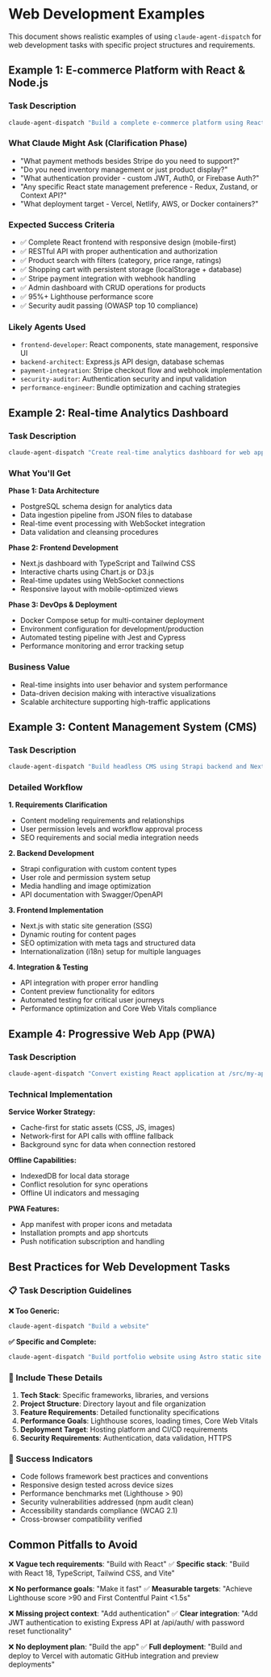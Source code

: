 # Web Development Examples

This document shows realistic examples of using `claude-agent-dispatch` for web development tasks with specific project structures and requirements.

## Example 1: E-commerce Platform with React & Node.js

### Task Description
```bash
claude-agent-dispatch "Build a complete e-commerce platform using React frontend and Node.js backend. Project structure: /src/frontend (React components), /src/backend (Express API), /src/database (MongoDB schemas). Features needed: product catalog with search/filters, shopping cart, checkout with Stripe integration, user authentication (JWT), admin dashboard for product management. Implement responsive design for mobile/desktop."
```

### What Claude Might Ask (Clarification Phase)
- "What payment methods besides Stripe do you need to support?"
- "Do you need inventory management or just product display?"
- "What authentication provider - custom JWT, Auth0, or Firebase Auth?"
- "Any specific React state management preference - Redux, Zustand, or Context API?"
- "What deployment target - Vercel, Netlify, AWS, or Docker containers?"

### Expected Success Criteria
- ✅ Complete React frontend with responsive design (mobile-first)
- ✅ RESTful API with proper authentication and authorization
- ✅ Product search with filters (category, price range, ratings)
- ✅ Shopping cart with persistent storage (localStorage + database)
- ✅ Stripe payment integration with webhook handling
- ✅ Admin dashboard with CRUD operations for products
- ✅ 95%+ Lighthouse performance score
- ✅ Security audit passing (OWASP top 10 compliance)

### Likely Agents Used
- `frontend-developer`: React components, state management, responsive UI
- `backend-architect`: Express.js API design, database schemas
- `payment-integration`: Stripe checkout flow and webhook implementation
- `security-auditor`: Authentication security and input validation
- `performance-engineer`: Bundle optimization and caching strategies

## Example 2: Real-time Analytics Dashboard

### Task Description
```bash
claude-agent-dispatch "Create real-time analytics dashboard for web application metrics. Tech stack: Next.js 14 with TypeScript, PostgreSQL database, WebSocket connections. Data sources: /data/analytics/ directory with JSON files containing user events, page views, conversion data. Dashboard features: real-time visitor counter, conversion funnel visualization, geographic user distribution map, performance metrics charts. Deploy with Docker Compose for local development."
```

### What You'll Get
**Phase 1: Data Architecture**
- PostgreSQL schema design for analytics data
- Data ingestion pipeline from JSON files to database
- Real-time event processing with WebSocket integration
- Data validation and cleansing procedures

**Phase 2: Frontend Development**
- Next.js dashboard with TypeScript and Tailwind CSS
- Interactive charts using Chart.js or D3.js
- Real-time updates using WebSocket connections
- Responsive layout with mobile-optimized views

**Phase 3: DevOps & Deployment**
- Docker Compose setup for multi-container deployment
- Environment configuration for development/production
- Automated testing pipeline with Jest and Cypress
- Performance monitoring and error tracking setup

### Business Value
- Real-time insights into user behavior and system performance
- Data-driven decision making with interactive visualizations
- Scalable architecture supporting high-traffic applications

## Example 3: Content Management System (CMS)

### Task Description
```bash
claude-agent-dispatch "Build headless CMS using Strapi backend and Next.js frontend. Project located in /projects/my-cms/ with structure: /backend (Strapi API), /frontend (Next.js site), /content (markdown files). Features: article management, media library, user roles (admin/editor/author), SEO optimization, multi-language support (English/Spanish). Content types: blog posts, pages, product descriptions. Deploy backend to Railway and frontend to Vercel."
```

### Detailed Workflow
**1. Requirements Clarification**
- Content modeling requirements and relationships
- User permission levels and workflow approval process
- SEO requirements and social media integration needs

**2. Backend Development**
- Strapi configuration with custom content types
- User role and permission system setup
- Media handling and image optimization
- API documentation with Swagger/OpenAPI

**3. Frontend Implementation**
- Next.js with static site generation (SSG)
- Dynamic routing for content pages
- SEO optimization with meta tags and structured data
- Internationalization (i18n) setup for multiple languages

**4. Integration & Testing**
- API integration with proper error handling
- Content preview functionality for editors
- Automated testing for critical user journeys
- Performance optimization and Core Web Vitals compliance

## Example 4: Progressive Web App (PWA)

### Task Description
```bash
claude-agent-dispatch "Convert existing React application at /src/my-app/ to Progressive Web App with offline capabilities. Requirements: service worker for caching strategies, push notifications for user engagement, offline data sync with IndexedDB, responsive design optimized for mobile devices. App features: task management, calendar integration, file sharing. Target: installable PWA with 90+ PWA score in Lighthouse."
```

### Technical Implementation
**Service Worker Strategy:**
- Cache-first for static assets (CSS, JS, images)
- Network-first for API calls with offline fallback
- Background sync for data when connection restored

**Offline Capabilities:**
- IndexedDB for local data storage
- Conflict resolution for sync operations
- Offline UI indicators and messaging

**PWA Features:**
- App manifest with proper icons and metadata
- Installation prompts and app shortcuts
- Push notification subscription and handling

## Best Practices for Web Development Tasks

### 📋 Task Description Guidelines

**❌ Too Generic:**
```bash
claude-agent-dispatch "Build a website"
```

**✅ Specific and Complete:**
```bash
claude-agent-dispatch "Build portfolio website using Astro static site generator in /projects/portfolio/. Features: project showcase with filtering, blog section with markdown content, contact form with email integration, dark/light theme toggle. Deploy to Netlify with automated builds from GitHub. Optimize for Core Web Vitals and accessibility (WCAG 2.1 AA compliance)."
```

### 🎯 Include These Details

1. **Tech Stack**: Specific frameworks, libraries, and versions
2. **Project Structure**: Directory layout and file organization
3. **Feature Requirements**: Detailed functionality specifications
4. **Performance Goals**: Lighthouse scores, loading times, Core Web Vitals
5. **Deployment Target**: Hosting platform and CI/CD requirements
6. **Security Requirements**: Authentication, data validation, HTTPS

### 🚀 Success Indicators

- Code follows framework best practices and conventions
- Responsive design tested across device sizes
- Performance benchmarks met (Lighthouse > 90)
- Security vulnerabilities addressed (npm audit clean)
- Accessibility standards compliance (WCAG 2.1)
- Cross-browser compatibility verified

## Common Pitfalls to Avoid

❌ **Vague tech requirements**: "Build with React"
✅ **Specific stack**: "Build with React 18, TypeScript, Tailwind CSS, and Vite"

❌ **No performance goals**: "Make it fast"
✅ **Measurable targets**: "Achieve Lighthouse score >90 and First Contentful Paint <1.5s"

❌ **Missing project context**: "Add authentication"
✅ **Clear integration**: "Add JWT authentication to existing Express API at /api/auth/ with password reset functionality"

❌ **No deployment plan**: "Build the app"
✅ **Full deployment**: "Build and deploy to Vercel with automatic GitHub integration and preview deployments"